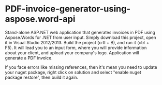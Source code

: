 # PDF-invoice-generator-using-aspose.word-api
Stand-alone ASP.NET web application that generates invoices in PDF using Aspose.Words for .NET from user input. Simply download this project, open it in Visual Studio 2012/2013. Build the project (crtl + B), and run it (ctrl + F5). It will lead you to an input form, where you will provide information about your client, and upload your company's logo. Application will generate a PDF invoice.

If you face errors like missing references, then it's mean you need to update your nuget package, right click on solution and select "enable nuget package restore", then build it again.
